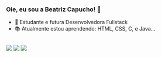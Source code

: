 ### Oie, eu sou a Beatriz Capucho! 👋

- 🌱 Estudante e futura Desenvolvedora Fullstack
- 📚 Atualmente estou aprendendo: HTML, CSS, C, e Java...

##

<div>
 <a href="https://www.linkedin.com/in/beatriz-capucho/" target="_blank"><img src="https://img.shields.io/badge/-LinkedIn-%230077B5?style=for-the-badge&logo=linkedin&logoColor=white" target="_blank"></a> 
 <a href = "mailto:bsabrinaq@gmail.com"><img src="https://img.shields.io/badge/-Gmail-%23333?style=for-the-badge&logo=gmail&logoColor=white" target="_blank"></a>
  <a href="https://instagram.com/bea.capucho" target="_blank"><img src="https://img.shields.io/badge/-Instagram-%23E4405F?style=for-the-badge&logo=instagram&logoColor=white" target="_blank"></a>
  
</div>



